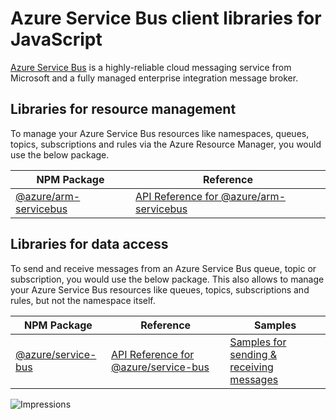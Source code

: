 # Azure Service Bus client libraries for JavaScript

[Azure Service Bus](https://azure.microsoft.com/services/service-bus/) is a highly-reliable cloud messaging service from Microsoft and a fully managed enterprise integration message broker.

## Libraries for resource management

To manage your Azure Service Bus resources like namespaces, queues, topics, subscriptions and rules via the Azure Resource Manager, you would use the below package.

| NPM Package                                                              | Reference                                                                                                  |
| ------------------------------------------------------------------------ | ---------------------------------------------------------------------------------------------------------- |
| [@azure/arm-servicebus](https://npmjs.com/package/@azure/arm-servicebus) | [API Reference for @azure/arm-servicebus](https://docs.microsoft.com/javascript/api/@azure/arm-servicebus) |

## Libraries for data access

To send and receive messages from an Azure Service Bus queue, topic or subscription, you would use the below package.
This also allows to manage your Azure Service Bus resources like queues, topics, subscriptions and rules, but not the namespace itself.

| NPM Package                                                        | Reference                                                                                            | Samples                                                                                                                              |
| ------------------------------------------------------------------ | ---------------------------------------------------------------------------------------------------- | ------------------------------------------------------------------------------------------------------------------------------------ |
| [@azure/service-bus](https://npmjs.com/package/@azure/service-bus) | [API Reference for @azure/service-bus](https://docs.microsoft.com/javascript/api/@azure/service-bus) | [Samples for sending & receiving messages](https://github.com/Azure/azure-sdk-for-js/tree/main/sdk/servicebus/service-bus/samples) |

![Impressions](https://azure-sdk-impressions.azurewebsites.net/api/impressions/azure-sdk-for-js%2Fsdk%2Feventhub%2FREADME.png)